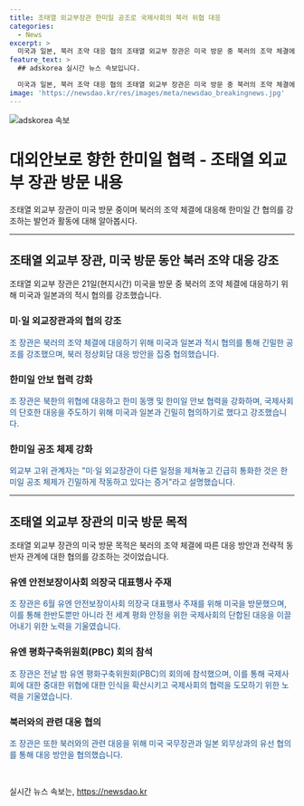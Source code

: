 ```yaml
---
title: 조태열 외교부장관 한미일 공조로 국제사회의 북러 위협 대응
categories:
  - News
excerpt: >
  미국과 일본, 북러 조약 대응 협의 조태열 외교부 장관은 미국 방문 중 북러의 조약 체결에 대응해 미·일과 긴밀한 협의를 통한 공조를 강화하기로 했다고 밝혔다. 북러 정상회담에 대한 대응 방안을 논의하며 한미일 공조 체제가 활발히 작동하고 있다는 증거라고 강조했다. 또한, 유엔에서 북러의 위협을 널리 알리고 국제사회의 단합된 대응을 도모하는 데 도움이 됐다고 평가했다.
feature_text: >
  ## adskorea 실시간 뉴스 속보입니다.

  미국과 일본, 북러 조약 대응 협의 조태열 외교부 장관은 미국 방문 중 북러의 조약 체결에 대응해 미·일과 긴밀한 협의를 통한 공조를 강화하기로 했다고 밝혔다. 북러 정상회담에 대한 대응 방안을 논의하며 한미일 공조 체제가 활발히 작동하고 있다는 증거라고 강조했다. 또한, 유엔에서 북러의 위협을 널리 알리고 국제사회의 단합된 대응을 도모하는 데 도움이 됐다고 평가했다.
image: 'https://newsdao.kr/res/images/meta/newsdao_breakingnews.jpg'
---
```


<p><img src="https://newsdao.kr/res/images/meta/newsdao_breakingnews.jpg" alt="adskorea 속보" /></p>

<h1>대외안보로 향한 한미일 협력 - 조태열 외교부 장관 방문 내용</h1>

<p data-ke-size="size16">조태열 외교부 장관이 미국 방문 중이며 북러의 조약 체결에 대응해 한미일 간 협의를 강조하는 발언과 활동에 대해 알아봅시다.</p>

<hr>

<h2 data-ke-size="size26">조태열 외교부 장관, 미국 방문 동안 북러 조약 대응 강조</h2>

<p>조태열 외교부 장관은 21일(현지시간) 미국을 방문 중 북러의 조약 체결에 대응하기 위해 미국과 일본과의 적시 협의를 강조했습니다.</p>

<h3>미·일 외교장관과의 협의 강조</h3>

<p><span style="color: #1a5490;">조 장관은 북러의 조약 체결에 대응하기 위해 미국과 일본과 적시 협의를 통해 긴밀한 공조를 강조했으며, 북러 정상회담 대응 방안을 집중 협의했습니다.</span></p>

<h3>한미일 안보 협력 강화</h3>

<p><span style="color: #1a5490;">조 장관은 북한의 위협에 대응하고 한미 동맹 및 한미일 안보 협력을 강화하며, 국제사회의 단호한 대응을 주도하기 위해 미국과 일본과 긴밀히 협의하기로 했다고 강조했습니다.</span></p>

<h3>한미일 공조 체제 강화</h3>

<p><span style="color: #1a5490;">외교부 고위 관계자는 "미·일 외교장관이 다른 일정을 제쳐놓고 긴급히 통화한 것은 한미일 공조 체제가 긴밀하게 작동하고 있다는 증거"라고 설명했습니다.</span></p>

<hr>

<h2 data-ke-size="size26">조태열 외교부 장관의 미국 방문 목적</h2>

<p>조태열 외교부 장관의 미국 방문 목적은 북러의 조약 체결에 따른 대응 방안과 전략적 동반자 관계에 대한 협의를 강조하는 것이었습니다.</p>

<h3>유엔 안전보장이사회 의장국 대표행사 주재</h3>

<p><span style="color: #1a5490;">조 장관은 6월 유엔 안전보장이사회 의장국 대표행사 주재를 위해 미국을 방문했으며, 이를 통해 한반도뿐만 아니라 전 세계 평화 안정을 위한 국제사회의 단합된 대응을 이끌어내기 위한 노력을 기울였습니다.</span></p>

<h3>유엔 평화구축위원회(PBC) 회의 참석</h3>

<p><span style="color: #1a5490;">조 장관은 전날 밤 유엔 평화구축위원회(PBC)의 회의에 참석했으며, 이를 통해 국제사회에 대한 중대한 위협에 대한 인식을 확산시키고 국제사회의 협력을 도모하기 위한 노력을 기울였습니다.</span></p>

<h3>북러와의 관련 대응 협의</h3>

<p><span style="color: #1a5490;">조 장관은 또한 북러와의 관련 대응을 위해 미국 국무장관과 일본 외무상과의 유선 협의를 통해 대응 방안을 협의했습니다.</span></p>

<p data-ke-size="size16">&nbsp;</p>
실시간 뉴스 속보는, <a href="https://newsdao.kr" rel="dofollow">https://newsdao.kr</a>


